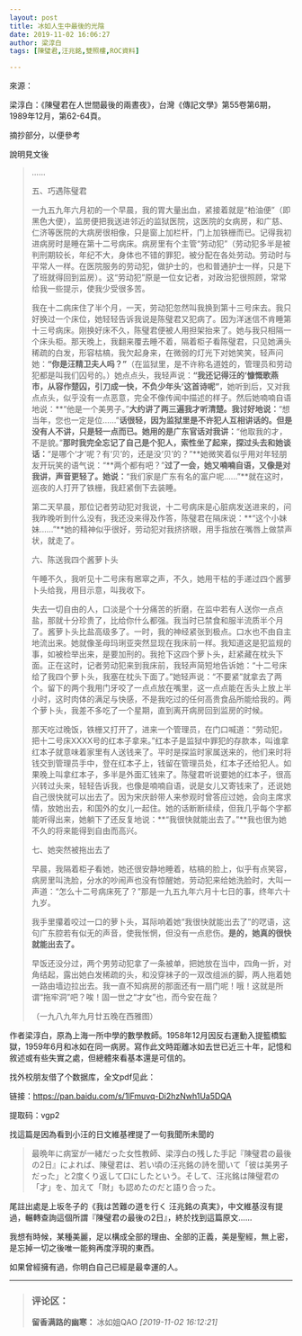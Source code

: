 ```yaml
---
layout: post
title: 冰如人生中最後的光陰
date: 2019-11-02 16:06:27
author: 梁淳白
tags: [陳璧君,汪兆銘,雙照樓,ROC資料]

---
```

來源：

梁淳白：《陳璧君在人世間最後的兩晝夜》，台灣《傳記文學》第55卷第6期，1989年12月，第62-64頁。

摘抄部分，以便參考

說明見文後

> ……
> 
> 五、巧遇陈璧君
> 
> 一九五九年六月初的一个早晨，我的胃大量出血，紧接着就是“柏油便”（即黑色大便），监房便把我送进邻近的监狱医院，这医院的女病房，和广慈、仁济等医院的大病房很相像，只是窗上加栏杆，门上加铁栅而已。记得我初进病房时是睡在第十二号病床。病房里有个主管“劳动犯”（劳动犯多半是被判刑期较长，年纪不大，身体也不错的罪犯，被分配在各处劳动。劳动时与平常人一样。在医院服务的劳动犯，做护士的，也和普通护士一样，只是下了班就得回到监房）。这“劳动犯”原是一位女记者，对政治犯很照顾，常常给我一些提示，使我少受很多苦。
> 
> 我在十二病床住了半个月，一天，劳动犯忽然叫我换到第十三号床去。我只好换过一个床位，她轻轻告诉我说是陈璧君又犯病了。因为洋迷信不肯睡第十三号病床。刚换好床不久，陈璧君便被人用担架抬来了。她与我只相隔一个床头柜。那天晚上，我翻来覆去睡不着，隔着柜子看陈璧君，只见她满头稀疏的白发，形容枯槁，我欠起身来，在微弱的灯光下对她笑笑，轻声问她：**“你是汪精卫夫人吗？”**（在监狱里，是不许称名道姓的，管理员和劳动犯都是叫我们囚号的。）她点点头，我轻声说：**“我还记得汪的‘慷慨歌燕市，从容作楚囚，引刀成一快，不负少年头’这首诗呢”**，她听到后，又对我点点头，似乎没有一点恶意，完全不像传闻中描述的样子。然后她喃喃自语地说：**“他是一个美男子。”**大约讲了两三遍我才听清楚。我讨好地说：**“想当年，您也一定是位……”**话很轻，因为监狱里是不许犯人互相讲话的。但是没有人不讲，只是轻一点而已。她用的是广东官话对我讲：**“他取我的才，不是貌。”**那时我完全忘记了自己是个犯人，索性坐了起来，探过头去和她谈话：**“是哪个‘才’呢？有‘贝’的，还是没‘贝’的？”**她微笑着似乎用对年轻朋友开玩笑的语气说：“**两个都有吧？”**过了一会，她又喃喃自语，又像是对我讲，声音更轻了。她说：**“我们家是广东有名的富户呢……”**就在这时，巡夜的人打开了铁栅，我赶紧倒下去装睡。
> 
> 第二天早晨，那位记者劳动犯对我说，十二号病床是心脏病发送进来的，问我昨晚听到什么没有，我还没来得及作答，陈璧君在隔床说：**“这个小妹妹……”**她的精神似乎很好，劳动犯对我挤挤眼，用手指放在嘴唇上做禁声状，就走了。
> 
> 六、陈送我四个酱萝卜头
> 
> 午睡不久，我听见十二号床有窸窣之声，不久，她用干枯的手递过四个酱萝卜头给我，用目示意，叫我收下。
> 
> 失去一切自由的人，口淡是个十分痛苦的折磨，在监中若有人送你一点点盐，那就十分珍贵了，比给你什么都强。我当时已禁食和服半流质半个月了。酱萝卜头比盐高级多了。一时，我的神经紧张到极点。口水也不由自主地流出来。她就像圣母玛琍亚突然显现在我床前一样。我知道这是犯监规的事，如被检举出来，是要加刑的。我抢下这四个萝卜头，赶紧藏在枕头下面。正在这时，记者劳动犯来到我床前，我轻声简短地告诉她：“十二号床给了我四个萝卜头，我塞在枕头下面了。”她轻声说：“不要紧”就拿去了两个。留下的两个我用门牙咬了一点点放在嘴里，这一点点能在舌头上放上半小时，这时肉体的满足与快感，不是我吃过的任何高贵食品所能给我的。两个萝卜头，我差不多吃了一个星期，直到离开病房回到监房的时候。
> 
> 那天吃过晚饭，铁栅又打开了，进来一个管理员，在门口喊道：“劳动犯，把十二号床XXXX号的红本子拿来。”红本子是监狱中罪犯的存款本，叫谁拿红本子就意味着家里有人送钱来了。平时是探监时家属送来的，他们来时将钱交到管理员手中，登在红本子上，钱留在管理员处，红本子还给犯人。如果晚上叫拿红本子，多半是外面汇钱来了。陈璧君听说要她的红本子，很高兴转过头来，轻轻告诉我，也像是喃喃自语，说是女儿又寄钱来了，还说她自己很快就可以出去了。因为宋庆龄带人来参观时曾答应过她，会向主席求情，放她出去，和国外的女儿一起住。她的话断断续续，但我几乎每个字都能听得出来，她躺下了还反复地说：**“我很快就能出去了。”**我也很为她不久的将来能得到自由而高兴。
> 
> 七、她突然被拖出去了
> 
> 早晨，我隔着柜子看她，她还很安静地睡着，枯槁的脸上，似乎有点笑容，病房里叫洗脸，分水的吵闹声也没有惊醒她，劳动犯来给她洗脸时，大叫一声道：“怎么十二号病床死了？”那是一九五九年六月十七日的事，终年六十九岁。
> 
> 我手里攥着咬过一口的萝卜头，耳际响着她“我很快就能出去了”的呓语，这句广东腔若有似无的声音，使我怅惘，但没有一点悲伤。**是的，她真的很快就能出去了。**
> 
> 早饭还没分过，两个男劳动犯拿了一条被单，把她放在当中，四角一折，对角结起，露出她白发稀疏的头，和没穿袜子的一双改组派的脚，两人拖着她一路由墙边拉出去。我一直不知病房的那面还有一扇门呢！哦！这就是所谓“拖牢洞”吧？唉！固一世之“才女”也，而今安在哉？
> 
> （一九八九年九月廿五晚在西雅图）

作者梁淳白，原為上海一所中學的數學教師。1958年12月因反右運動入提籃橋監獄，1959年6月和冰如在同一病房。寫作此文時距離冰如去世已近三十年，記憶和敘述或有些失實之處，但總體來看基本還是可信的。

找外校朋友借了个数据库，全文pdf见此：

链接：https://pan.baidu.com/s/1lFmuvq-Di2hzNwh1Ua5DQA

提取码：vgp2 

找這篇是因為看到小汪的日文維基裡提了一句我聞所未聞的

> 最晩年に病室が一緒だった女性教師、梁淳白の残した手記『陳璧君の最後の2日』によれば、陳璧君は、若い頃の汪兆銘の詩を聞いて「彼は美男子だった」と2度くり返して口にしたという。そして、汪兆銘は陳璧君の「才」を、加えて「財」も認めたのだと語り合った。

尾註出處是上坂冬子的《我は苦難の道を行く 汪兆銘の真実》，中文維基沒有提過，輾轉查詢這個所謂『陳璧君の最後の2日』，終於找到這篇原文……  

我想有時候，某種美麗，足以構成全部的理由、全部的正義，美是聖經，無上密，是忘掉一切之後唯一能夠再度浮現的東西。

如果曾經擁有過，你明白自己已經是最幸運的人。

---
> ### 评论区：
>**留香满路的幽寒：** 冰如姐QAO  *[2019-11-02 16:12:21]*
>
>
